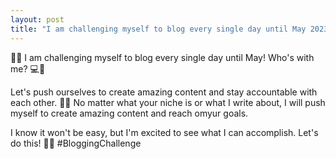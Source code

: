 ```yaml
---
layout: post
title: "I am challenging myself to blog every single day until May 2023!📝 "
---
```


🚀📝 I am challenging myself to blog every single day until May! Who's with me? 💻🤔

Let's push ourselves to create amazing content and stay accountable with each other. 👊🏼 No matter what your niche is or what I write about, I will push myself to create amazing content and reach omyur goals.

I know it won't be easy, but I'm excited to see what I can accomplish. Let's do this! 🙌🏼 #BloggingChallenge



